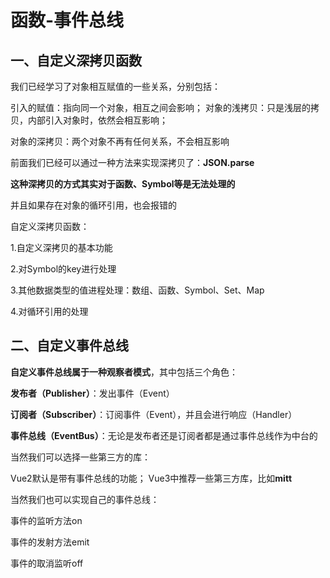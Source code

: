 # 函数-事件总线

## 一、**自定义深拷贝函数**

我们已经学习了对象相互赋值的一些关系，分别包括： 

引入的赋值：指向同一个对象，相互之间会影响； 对象的浅拷贝：只是浅层的拷贝，内部引入对象时，依然会相互影响； 

对象的深拷贝：两个对象不再有任何关系，不会相互影响 

前面我们已经可以通过一种方法来实现深拷贝了：**JSON.parse** 

**这种深拷贝的方式其实对于函数、Symbol等是无法处理的**

并且如果存在对象的循环引用，也会报错的

自定义深拷贝函数： 

1.自定义深拷贝的基本功能

2.对Symbol的key进行处理

3.其他数据类型的值进程处理：数组、函数、Symbol、Set、Map

4.对循环引用的处理

## 二、**自定义事件总线**

**自定义事件总线属于一种观察者模式**，其中包括三个角色： 

**发布者（Publisher）**：发出事件（Event）

**订阅者（Subscriber）**：订阅事件（Event），并且会进行响应（Handler）

**事件总线（EventBus）**：无论是发布者还是订阅者都是通过事件总线作为中台的

当然我们可以选择一些第三方的库： 

Vue2默认是带有事件总线的功能； Vue3中推荐一些第三方库，比如**mitt**

当然我们也可以实现自己的事件总线： 

事件的监听方法on

事件的发射方法emit

事件的取消监听off